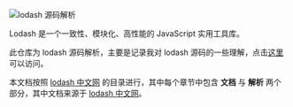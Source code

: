 ![lodash 源码解析](https://www.lodashjs.com/img/lodash.png)

Lodash 是一个一致性、模块化、高性能的 JavaScript 实用工具库。

此仓库为 lodash 源码解析，主要是记录我对 lodash 源码的一些理解，点击[这里](https://lodash.lcs.show)可以访问。

本文档按照 [lodash 中文网](https://www.lodashjs.com/docs/lodash.chunk) 的目录进行，其中每个章节中包含 **文档** 与 **解析** 两个部分，其中文档来源于 [lodash 中文网](https://www.lodashjs.com/docs/lodash.chunk)。
